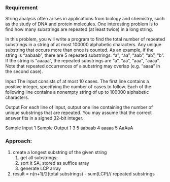 ﻿### Requirement
String analysis often arises in applications from biology and chemistry, such as the study of DNA and protein molecules. One interesting problem is to find how many substrings are repeated (at least twice) in a long string.

In this problem, you will write a program to find the total number of repeated substrings in a string of at most 100000 alphabetic characters. Any unique substring that occurs more than once is counted. As an example, if the string is “aabaab”, there are 5 repeated substrings: “a”, “aa”, “aab”, “ab”, “b”. If the string is “aaaaa”, the repeated substrings are “a”, “aa”, “aaa”, “aaaa”. Note that repeated occurrences of a substring may overlap (e.g. “aaaa” in the second case).

Input
The input consists of at most 10 cases. The first line contains a positive integer, specifying the number of cases to follow. Each of the following line contains a nonempty string of up to 100000 alphabetic characters.

Output
For each line of input, output one line containing the number of unique substrings that are repeated. You may assume that the correct answer fits in a signed 32-bit integer.

Sample Input 1	Sample Output 1
3               5
aabaab          4
aaaaa           5
AaAaA



### Approach:

1. create a longest substring of the given string
   1. get all substrings: 
   3. sort it SA, stored as suffice array
   4. generate LCP array
2. result = n(n+1)/2(total substrings) - sum(LCP)// repeated substrings

